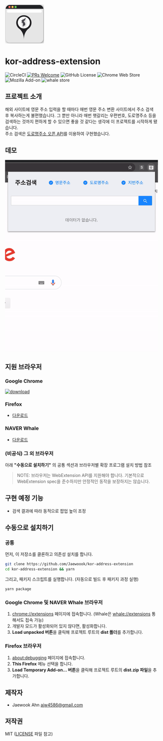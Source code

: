 ![logo](/icons/icon_128.png)

# kor-address-extension

![CircleCI](https://img.shields.io/circleci/build/github/Jaewoook/kor-address-extension?style=flat-square)
[![PRs Welcome](https://img.shields.io/badge/PRs-welcome-brightgreen.svg?style=flat-square)](https://github.com/Jaewoook/kor-address-extension/pulls)
![GitHub License](https://img.shields.io/github/license/Jaewoook/kor-address-extension?color=brightgreen&style=flat-square)
![Chrome Web Store](https://img.shields.io/chrome-web-store/v/kiamcbcponnlbnanbbfnfdjhioebpiah?style=flat-square)
![Mozilla Add-on](https://img.shields.io/amo/v/kor-address-extension?style=flat-square)
![whale store](https://img.shields.io/github/package-json/v/Jaewoook/kor-address-extension?label=whale%20store&style=flat-square)

## 프로젝트 소개

해외 사이트에 영문 주소 입력을 할 때마다 매번 영문 주소 변환 사이트에서 주소 검색 후 복사하는게 불편했습니다. 그 뿐만 아니라 매번 햇갈리는 우편번호, 도로명주소 등을 검색하는 것까지 편하게 할 수 있으면 좋을 것 같다는 생각에 이 프로젝트를 시작하게 됐습니다.  
주소 검색은 [도로명주소 오픈 API](https://www.juso.go.kr/)를 이용하여 구현했습니다.

## 데모

![Demo GIF](/images/demo.gif)

## 지원 브라우저

### Google Chrome

[![download](https://developer.chrome.com/webstore/images/ChromeWebStore_BadgeWBorder_v2_340x96.png)](https://chrome.google.com/webstore/detail/%EC%A3%BC%EC%86%8C%EA%B2%80%EC%83%89/kiamcbcponnlbnanbbfnfdjhioebpiah)

### Firefox

- [다운로드](https://addons.mozilla.org/ko/firefox/addon/kor-address-extension/)

### NAVER Whale

- [다운로드](https://store.whale.naver.com/detail/pidjpaocfolbbaminggjijheckcdfcdj)

### (비공식) 그 외 브라우저

아래 **"수동으로 설치하기"** 의 공통 섹션과 브라우저별 확장 프로그램 설치 방법 참조

> NOTE: 브라우저는 WebExtension API를 지원해야 합니다. 기본적으로 WebExtension spec을 준수하지만 안정적인 동작을 보장하지는 않습니다.

## 구현 예정 기능

- 검색 결과에 따라 동적으로 팝업 높이 조정

## 수동으로 설치하기

### 공통

먼저, 이 저장소를 클론하고 의존성 설치를 합니다.

```sh
git clone https://github.com/Jaewoook/kor-address-extension
cd kor-address-extension && yarn
```

그리고, 패키지 스크립트를 실행합니다. (자동으로 빌드 후 패키지 과정 실행)

```sh
yarn package
```

### Google Chrome 및 NAVER Whale 브라우저

1. <chrome://extensions> 페이지에 접속합니다. (Whale은 <whale://extensions> 통해서도 접속 가능)
2. 개발자 모드가 활성화되어 있지 않다면, 활성화합니다.
3. **Load unpacked 버튼**을 클릭해 프로젝트 루트의 **dist 폴더**를 추가합니다.

### Firefox 브라우저

1. <about:debugging> 페이지에 접속합니다.
2. **This Firefox** 메뉴 선택을 합니다.
3. **Load Temporary Add-on... 버튼**을 클릭해 프로젝트 루트의 **dist.zip 파일**을 추가합니다.

## 제작자

- Jaewook Ahn <ajw4586@gmail.com>

## 저작권

MIT ([LICENSE](https://github.com/Jaewoook/kor-address-extension/blob/master/LICENSE) 파일 참고)